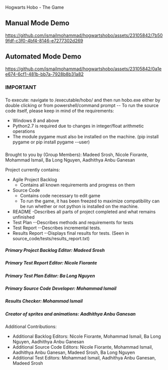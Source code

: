 Hogwarts Hobo - The Game

## Manual Mode Demo

https://github.com/ismailmohammad/hogwartshobo/assets/23105842/7b509fdf-c3f0-4bf4-8146-e7277302d269

## Automated Mode Demo

https://github.com/ismailmohammad/hogwartshobo/assets/23105842/0a1ee674-6cf1-481b-bb7a-7928b8b31a82


### IMPORTANT ###
###
To execute: navigate to /executable/hobo/ and then run hobo.exe either by double clicking or from powershell/command prompt
-- To run the source code itself, please keep in mind of the requirements:
  - Windows 8 and above
  - Python2.7 is required due to changes in integer/float arithmetic operations
  - The module pygame must also be installed on the machine. (pip install pygame or pip install pygame --user)
###

Brought to you by (Group Members): Madeed Srosh, Nicole Fiorante, Mohammad Ismail, Ba Long Nguyen, Aadhithya Anbu Ganesan

Project currently contains:
  - Agile Project Backlog
      - Contains all known requirements and progress on them
  - Source Code
      - Contains code necessary to edit game
      - To run the game, it has been freezed to maximize compatibility
      can be run whether or not python is installed on the machine. 
  - README
     -Describes all parts of project completed and what remains unfinished
  - Test Plan
      --Describes methods and requirements for tests
  - Test Report
      --Describes incremental tests.
  - Results Report
      --Displays final results for tests. (Seen in source_code/tests/results_report.txt)

##### Primary Project Backlog Editor: Madeed Srosh
##### Primary Test Report Editor: Nicole Fiorante
##### Primary Test Plan Editor: Ba Long Nguyen
##### Primary Source Code Developer: Mohammad Ismail
##### Results Checker: Mohammad Ismail
##### Creator of sprites and animations: Aadhithya Anbu Ganesan

Additional Contributions:
- Additional Backlog Editors: Nicole Fiorante, Mohammad Ismail, Ba Long Nguyen, Aadhithya Anbu Ganesan
- Additional Source Code Editors: Nicole Fiorante, Mohammad Ismail, Aadhithya Anbu Ganesan, Madeed Srosh, Ba Long Nguyen
- Additional Test Editors: Mohammad Ismail, Aadhithya Anbu Ganesan, Madeed Srosh
